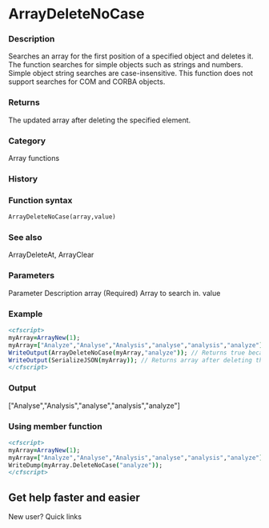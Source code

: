 # ArrayDeleteNoCase

### Description

Searches an array for the first position of a specified object and deletes it. The function searches for simple objects such as strings and numbers. Simple object string searches are case-insensitive. This function does not support searches for COM and CORBA objects.
### Returns

The updated array after deleting the specified element.
### Category

Array functions
### History

### Function syntax

```coldfusion
ArrayDeleteNoCase(array,value)
```
### See also

ArrayDeleteAt, ArrayClear
### Parameters

Parameter
Description
array
(Required) Array to search in.
value
### Example

```coldfusion
<cfscript>
myArray=ArrayNew(1);
myArray=["Analyze","Analyse","Analysis","analyse","analysis","analyze"];
WriteOutput(ArrayDeleteNoCase(myArray,"analyze")); // Returns true because object matches an element in the array
WriteOutput(SerializeJSON(myArray)); // Returns array after deleting the first element in the array
</cfscript>
```
### Output
["Analyse","Analysis","analyse","analysis","analyze"]
### Using member function
```coldfusion
<cfscript>
myArray=ArrayNew(1);
myArray=["Analyze","Analyse","Analysis","analyse","analysis","analyze"];
WriteDump(myArray.DeleteNoCase("analyze"));
</cfscript>
```
## Get help faster and easier
New user?
Quick links
